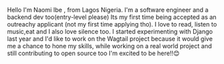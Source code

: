 Hello I'm Naomi Ibe , from Lagos Nigeria. I'm a software engineer and a backend dev too(entry-level please) Its my first time being accepted as an outreachy applicant (not my first time applying tho). I love to read, listen to music,eat and I also love silence too.
I started experimenting with Django last year and I'd like to work on the Wagtail project because it would give me a chance to hone my skills, while working on a real world project and still contributing to open source too
I'm excited to be here!!😊